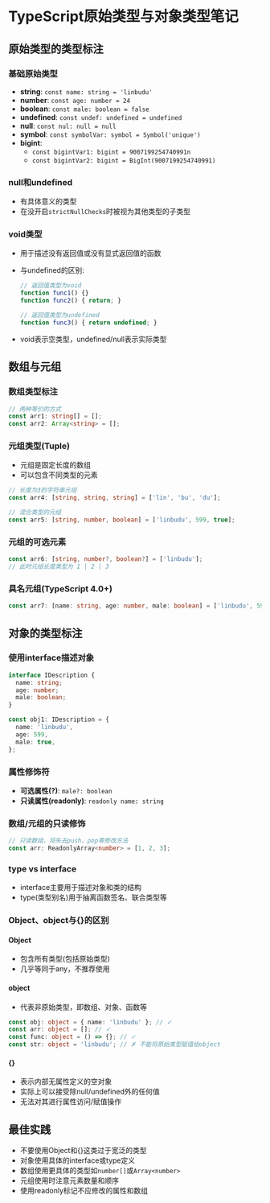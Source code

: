 # TypeScript原始类型与对象类型笔记

## 原始类型的类型标注

### 基础原始类型

- **string**: `const name: string = 'linbudu'`
- **number**: `const age: number = 24`
- **boolean**: `const male: boolean = false`
- **undefined**: `const undef: undefined = undefined`
- **null**: `const nul: null = null`
- **symbol**: `const symbolVar: symbol = Symbol('unique')`
- **bigint**:
  - `const bigintVar1: bigint = 9007199254740991n`
  - `const bigintVar2: bigint = BigInt(9007199254740991)`

### null和undefined

- 有具体意义的类型
- 在没开启`strictNullChecks`时被视为其他类型的子类型

### void类型

- 用于描述没有返回值或没有显式返回值的函数
- 与undefined的区别:

  ```typescript
  // 返回值类型为void
  function func1() {}
  function func2() { return; }
  
  // 返回值类型为undefined
  function func3() { return undefined; }
  ```

- void表示空类型，undefined/null表示实际类型

## 数组与元组

### 数组类型标注

```typescript
// 两种等价的方式
const arr1: string[] = [];
const arr2: Array<string> = [];
```

### 元组类型(Tuple)

- 元组是固定长度的数组
- 可以包含不同类型的元素

```typescript
// 长度为3的字符串元组
const arr4: [string, string, string] = ['lin', 'bu', 'du'];

// 混合类型的元组
const arr5: [string, number, boolean] = ['linbudu', 599, true];
```

### 元组的可选元素

```typescript
const arr6: [string, number?, boolean?] = ['linbudu'];
// 此时元组长度类型为 1 | 2 | 3
```

### 具名元组(TypeScript 4.0+)

```typescript
const arr7: [name: string, age: number, male: boolean] = ['linbudu', 599, true];
```

## 对象的类型标注

### 使用interface描述对象

```typescript
interface IDescription {
  name: string;
  age: number;
  male: boolean;
}

const obj1: IDescription = {
  name: 'linbudu',
  age: 599,
  male: true,
};
```

### 属性修饰符

- **可选属性(?)**: `male?: boolean`
- **只读属性(readonly)**: `readonly name: string`

### 数组/元组的只读修饰

```typescript
// 只读数组，将失去push、pop等修改方法
const arr: ReadonlyArray<number> = [1, 2, 3];
```

### type vs interface

- interface主要用于描述对象和类的结构
- type(类型别名)用于抽离函数签名、联合类型等

### Object、object与{}的区别

#### Object

- 包含所有类型(包括原始类型)
- 几乎等同于any，不推荐使用

#### object

- 代表非原始类型，即数组、对象、函数等

```typescript
const obj: object = { name: 'linbudu' }; // ✓
const arr: object = []; // ✓
const func: object = () => {}; // ✓
const str: object = 'linbudu'; // ✗ 不能将原始类型赋值给object
```

#### {}

- 表示内部无属性定义的空对象
- 实际上可以接受除null/undefined外的任何值
- 无法对其进行属性访问/赋值操作

## 最佳实践

- 不要使用Object和{}这类过于宽泛的类型
- 对象使用具体的interface或type定义
- 数组使用更具体的类型如`number[]`或`Array<number>`
- 元组使用时注意元素数量和顺序
- 使用readonly标记不应修改的属性和数组
